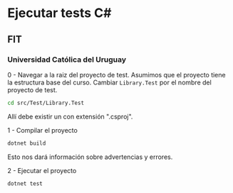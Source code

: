 # Ejecutar tests C#
## FIT
### Universidad Católica del Uruguay

0 - Navegar a la raiz del proyecto de test. Asumimos que el proyecto tiene la estructura base del curso. Cambiar `Library.Test` por el nombre del proyecto de test.

```bash
cd src/Test/Library.Test
```

Allí debe existir un con extensión ".csproj".

1 - Compilar el proyecto

```bash
dotnet build
```

Esto nos dará información sobre advertencias y errores.

2 - Ejecutar el proyecto

```bash
dotnet test
```
